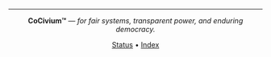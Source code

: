---

<div align="center">

**CoCivium™** — *for fair systems, transparent power, and enduring democracy.*

[Status](../status/README.md) • [Index](../INDEX.md)

</div>

